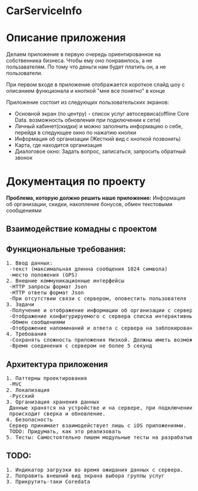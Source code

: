 # CarServiceInfo
<h1>Описание приложения</h1>
<p>Делаем приложение в первую очередь ориентированное на собственника бизнеса. Чтобы ему оно понравилось, а не пользавателям. По тому что деньги нам будет платить он, а не пользователи.</p>
<p>При первом входе в приложение отображается короткое слайд шоу с описанием функционала и кнопкой "мне все понятно" в конце</p>
<p>Приложение состоит из следующих пользовательских экранов:</p>
<ul>
<li>Основной экран (по центру) - список услуг автосервиса(offline Core Data. возможность обновления при подключении к сети)</li>
<li>Личный кабинет(скидки) и можно заполнить информацию о себе, перейдя в следующее окно по нажатию кнопки</li>
<li>Информация об организации (Жесткий вид с кнопкой позвонить)</li>
<li>Карта, где находится организация</li>
<li>Диалоговое окно: Задать вопрос, записаться, запросить обратный звонок</li>
</ul>
<h1>Документация по проекту</h1>
<p><strong>Проблема, которую должно решить наше приложение:</strong> Информация об организации, скидки, накопление бонусов, обмен текстовыми сообщениями</p>

<h2>Взаимодействие комадны с проектом</h2>

<h2>Функциональные требования:</h2>
<pre>
1. Ввод данных:
 -текст (максимальная длинна сообщения 1024 символа)
 -место положения (GPS)
2. Внешние коммуникационные интерфейсы
 -HTTP запросы формат Json
 -HTTP ответы формат Json
 -При отсутствии связи с сервером, оповестить пользователя  (Пример Youtube)
3. Задачи
 -Получение и отображение информации об организации с сервера
 -Отображение конфигурируемого с сервера списка интерактивных элементов (далее - Элементов)
 -Обмен сообщениями
 -Отображение напоминаний и ответа с сервера на заблокированном устройстве
4. Требования
 -Сохранять сложность приложения Низкой. Должны иметь возможность портировать приложение на андроид за неделю.
 -Время соединения с сервером не более 5 секунд
</pre>

<h2>Архитектура приложения</h2>
<pre>
1. Паттерны проектирования 
 -MVC
2. Локализация
 -Русский
3. Организация хранения данных
 Данные хранятся на устройстве и на сервере, при подключении к серверу
 происходит сверка и обновление.
4. Безопасность
 Сервер принимает взаимодействует лишь с iOS приложениями.
 TODO: Придумать, как это реализовать
5. Тесты: Самостоятельно пишем модульные тесты на разрабатываемую функциональность.
</pre>
<h2>TODO:</h2>
<pre>
1. Индикатор загрузки во время ожидания данных с сервера.
2. Поправить внешний вид экрана выбора группы услуг
3. Прикрутить-таки Coredata
</pre>
